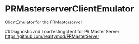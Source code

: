 # PRMasterserverClientEmulator
ClientEmulator for the PRMasterserver

##Diagnostic and Loadtestingclient for PR Master Server
https://github.com/realitymod/PRMasterServer

